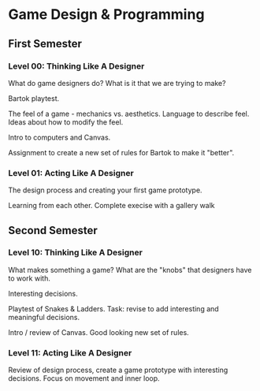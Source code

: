 Game Design & Programming
=========================

First Semester
--------------

### Level 00: Thinking Like A Designer

What do game designers do? What is it that we are trying to make?

Bartok playtest.

The feel of a game - mechanics vs. aesthetics. Language to describe feel.  Ideas about how to modify the feel.

Intro to computers and Canvas.

Assignment to create a new set of rules for Bartok to make it "better".

### Level 01: Acting Like A Designer

The design process and creating your first game prototype.

Learning from each other. Complete execise with a gallery walk

Second Semester
---------------

### Level 10: Thinking Like A Designer

What makes something a game? What are the "knobs" that designers have to work with.

Interesting decisions.

Playtest of Snakes & Ladders. Task: revise to add interesting and meaningful decisions.

Intro / review of Canvas. Good looking new set of rules.

### Level 11: Acting Like A Designer

Review of design process, create a game prototype with interesting decisions. Focus on movement and inner loop.
